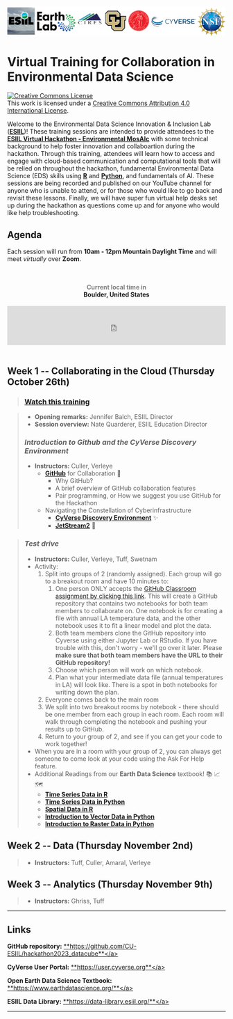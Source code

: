 ![header](assets/pre-summit-training-header.png)

# Virtual Training for Collaboration in Environmental Data Science

<a rel="license" href="http://creativecommons.org/licenses/by/4.0/"><img alt="Creative Commons License" style="border-width:0" src="https://i.creativecommons.org/l/by/4.0/88x31.png" /></a><br />This work is licensed under a <a rel="license" href="http://creativecommons.org/licenses/by/4.0/">Creative Commons Attribution 4.0 International License</a>.

Welcome to the Environmental Data Science Innovation & Inclusion Lab (<a href="https://esiil.org/" target="_blank">**ESIIL**</a>)! These training sessions are intended to provide attendees to the <a href="https://esiil.org/virtual-hackathon" target="_blank">**ESIIL Virtual Hackathon - Environmental MosAIc**</a> with some technical background to help foster innovation and collaboartion during the hackathon. Through this training, attendees will learn how to access and engage with cloud-based communication and computational tools that will be relied on throughout the hackathon, fundamental Environmental Data Science (EDS) skills using <a href="https://www.r-project.org/" target="_blank">**R**</a> and <a href="https://www.python.org/" target="_blank">**Python**</a>, and fundamentals of AI. These sessions are being recorded and published on our YouTube channel for anyone who is unable to attend, or for those who would like to go back and revisit these lessons. Finally, we will have super fun virtual help desks set up during the hackathon as questions come up and for anyone who would like help troubleshooting.

## Agenda

Each session will run from **10am - 12pm Mountain Daylight Time** and will meet _virtually_ over **Zoom**.

<div style="text-align:center;padding:1em 0;"> <h4><a style="text-decoration:none;" href="https://www.zeitverschiebung.net/en/city/5574991"><span style="color:gray;">Current local time in</span><br />Boulder, United States</a></h4> <iframe src="https://www.zeitverschiebung.net/clock-widget-iframe-v2?language=en&size=small&timezone=America%2FDenver" width="100%" height="90" frameborder="0" seamless></iframe> </div>

## Week 1 -- Collaborating in the Cloud (Thursday October 26th)
> ### <a href="https://www.youtube.com/watch?v=scmmjnhBaTs" target="_blank">**Watch this training**</a>

>   * **Opening remarks:** Jennifer Balch, ESIIL Director
>   * **Session overview:** Nate Quarderer, ESIIL Education Director
> ### ***Introduction to Github and the CyVerse Discovery Environment***
> * **Instructors:** Culler, Verleye
>   * <a href="https://github.com/" target="_blank">**GitHub**</a> for Collaboration 🤝
>     * Why GitHub?
>     * A brief overview of GitHub collaboration features
>     * Pair programming, or How we suggest you use GitHub for the Hackathon
>   * Navigating the Constellation of Cyberinfrastructure 
>     * <a href="https://de.cyverse.org/" target="_blank">**CyVerse Discovery Environment**</a> ✨
>     * <a href="https://jetstream-cloud.org/" target="_blank">**JetStream2**</a> 🚀

> ### ***Test drive***
> * **Instructors:** Culler, Verleye, Tuff, Swetnam
> * Activity:
>   1. Split into groups of 2 (randomly assigned). Each group will go to a breakout room and have 10 minutes to:
>      1. One person ONLY accepts the [GitHub Classroom assignment by clicking this link](https://classroom.github.com/a/9DWNrNFh). This will create a GitHub repository that contains two notebooks for both team members to collaborate on. One notebook is for creating a file with annual LA temperature data, and the other notebook uses it to fit a linear model and plot the data.
>      2. Both team members clone the GitHub repository into Cyverse using either Jupyter Lab or RStudio. If you have trouble with this, don't worry - we'll go over it later. Please **make sure that both team members have the URL to their GitHub repository!**
>      3. Choose which person will work on which notebook.
>      4. Plan what your intermediate data file (annual temperatures in LA) will look like. There is a spot in both notebooks for writing down the plan.
>   2. Everyone comes back to the main room
>   3. We split into two breakout rooms by notebook - there should be one member from each group in each room. Each room will walk through completing the notebook and pushing your results up to GitHub.
>   4. Return to your group of 2, and see if you can get your code to work together!
> * When you are in a room with your group of 2, you can always get someone to come look at your code using the Ask For Help feature.
> * Additional Readings from our **Earth Data Science** textbook! 📚 📈 🗺️
>   * <a href="https://www.earthdatascience.org/courses/earth-analytics/time-series-data/date-class-in-r/" target="_blank">**Time Series Data in R**</a>
>   * <a href="https://www.earthdatascience.org/courses/use-data-open-source-python/use-time-series-data-in-python/" target="_blank">**Time Series Data in Python**</a>
>   * <a href="https://www.earthdatascience.org/courses/earth-analytics/spatial-data-r/" target="_blank">**Spatial Data in R**</a>
>   * <a href="https://www.earthdatascience.org/courses/use-data-open-source-python/intro-vector-data-python/" target="_blank">**Introduction to Vector Data in Python**</a>
>   * <a href="https://www.earthdatascience.org/courses/use-data-open-source-python/intro-raster-data-python/" target="_blank">**Introduction to Raster Data in Python**</a>


## Week 2 -- Data (Thursday November 2nd)
> * **Instructors:** Tuff, Culler, Amaral, Verleye


## Week 3 -- Analytics (Thursday November 9th)
> * **Instructors:** Ghriss, Tuff

***

## Links

**GitHub repository:** <a href="https://github.com/CU-ESIIL/hackathon2023_datacube" target="_blank">**https://github.com/CU-ESIIL/hackathon2023_datacube**</a>

**CyVerse User Portal:** <a href="https://user.cyverse.org" target="_blank">**https://user.cyverse.org**</a>

**Open Earth Data Science Textbook:** <a href="https://www.earthdatascience.org/" target="_blank">**https://www.earthdatascience.org/**</a>

**ESIIL Data Library:** <a href="https://data-library.esiil.org/" target="_blank">**https://data-library.esiil.org/**</a>
*** 
